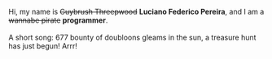 Hi, my name is ~~Guybrush Threepwood~~ **Luciano Federico Pereira**, and I am a ~~wannabe pirate~~ **programmer**.<br><br>A short song: 677 bounty of doubloons gleams in the sun, a treasure hunt has just begun! Arrr!
